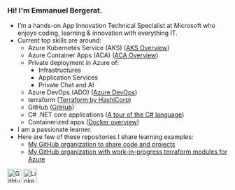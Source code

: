 ### Hi! I'm Emmanuel Bergerat.
- I’m a hands-on App Innovation Technical Specialist at Microsoft who enjoys coding, learning & innovation with everything IT.
- Current top skills are around:
  - Azure Kubernetes Service (AKS) ([AKS Overview](https://learn.microsoft.com/en-us/azure/aks/what-is-aks))
  - Azure Container Apps (ACA) ([ACA Overview](https://learn.microsoft.com/en-us/azure/container-apps/overview))
  - Private deployment in Azure of:
    - Infrastructures
    - Application Services
    - Private Chat and AI
  - Azure DevOps (ADO) ([Azure DevOps](https://azure.microsoft.com/en-us/products/devops#overview))
  - terraform ([Terraform by HashiCorp](https://www.terraform.io/))
  - GitHub ([GitHub](https://github.com/))
  - C# .NET core applications ([A tour of the C# language](https://learn.microsoft.com/en-us/dotnet/csharp/tour-of-csharp/))
  - Containerized apps ([Docker overview](https://docs.docker.com/get-started/overview/))
- I am a passionate learner.
- Here are few of these repositories I share learning examples:
  - [My GitHub organization to share code and projects](https://github.com/embergershared)
  - [My GitHub organization with work-in-progress terraform modules for Azure](https://github.com/embergertf)

[<img height="32" width="32" src="https://unpkg.com/simple-icons@v4/icons/github.svg" alt="GitHub Emmanuel" />](https://github.com/gopher194/)
[<img height="32" width="32" src="https://unpkg.com/simple-icons@v4/icons/linkedin.svg" alt="LinkedIn Emmanuel" />](https://www.linkedin.com/in/emmanuelbergerat/)


<!--
### Hi there 👋

[<img height="32" width="32" src="https://unpkg.com/simple-icons@v4/icons/twitter.svg" alt="Twitter" />](https://twitter.com/brig_lamoreaux)
[<img height="32" width="32" src="https://unpkg.com/simple-icons@v4/icons/wordpress.svg" alt="Blog" />](https://briglamoreaux.wordpress.com/)

**gopher194/gopher194** is a ✨ _special_ ✨ repository because its `README.md` (this file) appears on your GitHub profile.

Here are some ideas to get you started:

- 🔭 I’m currently working on ...
- 🌱 I’m currently learning ...
- 👯 I’m looking to collaborate on ...
- 🤔 I’m looking for help with ...
- 💬 Ask me about ...
- 📫 How to reach me: ...
- 😄 Pronouns: ...
- ⚡ Fun fact: ...
-->

